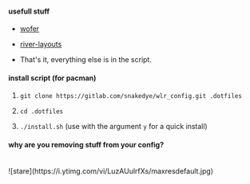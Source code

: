 #### usefull stuff

- [wofer](https://gitlab.com/snakedye/wofer)

- [river-layouts](https://gitlab.com/snakedye/river-layouts)

- That's it, everything else is in the script.

#### install script (for pacman)

1. `git clone https://gitlab.com/snakedye/wlr_config.git .dotfiles`

2. `cd .dotfiles`

3. `./install.sh` (use with the argument `y` for a quick install)

#### why are you removing stuff from your config?
<br>
![stare](https://i.ytimg.com/vi/LuzAUulrfXs/maxresdefault.jpg)
